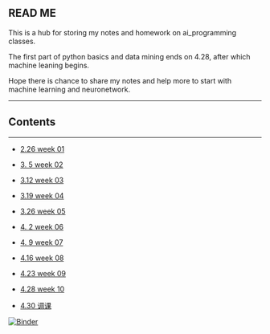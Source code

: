 ## READ ME
This is a hub for storing my notes and homework on ai_programming classes.  

The first part of python basics and data mining ends on 4.28, after which machine leaning begins.

Hope there is chance to share my notes and help more to start with machine learning and neuronetwork.  

----
## Contents
----

* [2.26 week 01](https://nbviewer.jupyter.org/github/heathcliff233/ai_programming/tree/master/2.26/)  

* [3. 5 week 02](https://nbviewer.jupyter.org/github/heathcliff233/ai_programming/tree/master/3.5/)  

* [3.12 week 03](https://nbviewer.jupyter.org/github/heathcliff233/ai_programming/tree/master/3.12/)  

* [3.19 week 04](https://nbviewer.jupyter.org/github/heathcliff233/ai_programming/tree/master/3.19/)  

* [3.26 week 05](https://nbviewer.jupyter.org/github/heathcliff233/ai_programming/tree/master/3.26/)  

* [4. 2 week 06](https://nbviewer.jupyter.org/github/heathcliff233/ai_programming/tree/master/4.2/)  

* [4. 9 week 07](https://nbviewer.jupyter.org/github/heathcliff233/ai_programming/tree/master/4.9/)

* [4.16 week 08](https://nbviewer.jupyter.org/github/heathcliff233/ai_programming/tree/master/4.16/)

* [4.23 week 09](https://nbviewer.jupyter.org/github/heathcliff233/ai_programming/tree/master/4.23/)  

* [4.28 week 10](https://nbviewer.jupyter.org/github/heathcliff233/ai_programming/tree/master/4.28/)  

* [4.30 调课](https://nbviewer.jupyter.org/github/heathcliff233/ai_programming/tree/master/4.30/)   

[![Binder](https://mybinder.org/badge_logo.svg)](https://mybinder.org/v2/gh/heathcliff233/ai_programming/master)

